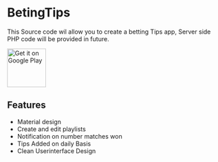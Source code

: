# BetingTips
This Source code wil allow you to create a betting Tips app, Server side PHP code will be provided in future.


<a href='https://play.google.com/store/apps/details?id=ke.co.ipandasoft.betintips&pcampaignid=MKT-Other-global-all-co-prtnr-py-PartBadge-Mar2515-1'><img alt='Get it on Google Play' src='https://play.google.com/intl/en_us/badges/images/generic/en_badge_web_generic.png' height=90px/></a>

## Features
- Material design
- Create and edit playlists
- Notification on number matches won
- Tips Added on daily Basis
- Clean Userinterface Design
